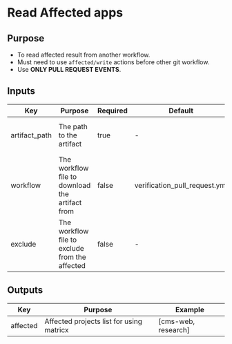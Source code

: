 # Read Affected apps

## Purpose
- To read affected result from another workflow.
- Must need to use `affected/write` actions before other git workflow.
- Use **ONLY PULL REQUEST EVENTS**.

## Inputs

| Key           | Purpose                                         | Required | Default                       | Example                                                         |
|---------------|-------------------------------------------------|----------|-------------------------------|-----------------------------------------------------------------|
| artifact_path | The path to the artifact                        | true     | -                             | /actions-runner/cms-web/download-artifact                       |
| workflow      | The workflow file to download the artifact from | false    | verification_pull_request.yml |                                                                 |
| exclude       | The workflow file to exclude from the affected  | false    | -                             | exclude: \| <br /> &nbsp;&nbsp;campaign<br /> &nbsp;&nbsp;guide |                                       


## Outputs

| Key                 | Purpose                                  | Example             |
|---------------------|------------------------------------------|---------------------|
| affected       | Affected projects list for using matricx | [cms-web, research] |
